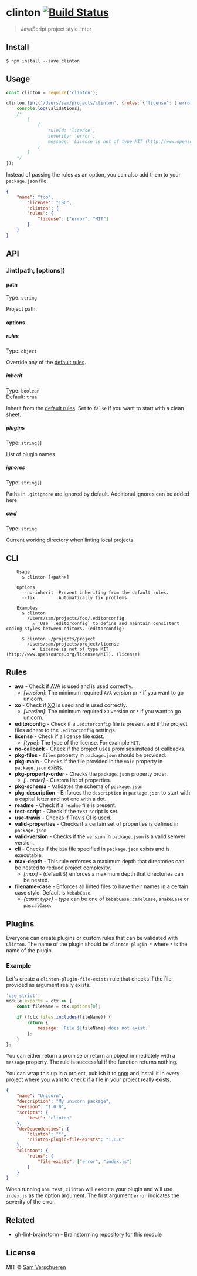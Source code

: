 # clinton [![Build Status](https://travis-ci.org/SamVerschueren/clinton.svg?branch=master)](https://travis-ci.org/SamVerschueren/clinton)

> JavaScript project style linter


## Install

```
$ npm install --save clinton
```


## Usage

```js
const clinton = require('clinton');

clinton.lint('/Users/sam/projects/clinton', {rules: {'license': ['error', 'MIT']}}).then(validations => {
	console.log(validations);
	/*
		[
			{
				ruleId: 'license',
				severity: 'error',
				message: 'License is not of type MIT (http://www.opensource.org/licenses/MIT).'
			}
		]
	*/
});
```

Instead of passing the rules as an option, you can also add them to your `package.json` file.

```json
{
	"name": "foo",
		"license": "ISC",
		"clinton": {
		"rules": {
			"license": ["error", "MIT"]
		}
	}
}
```


## API

### .lint(path, [options])

#### path

Type: `string`

Project path.

#### options

##### rules

Type: `object`

Override any of the [default rules](https://github.com/SamVerschueren/clinton/blob/master/config.js).

##### inherit

Type: `boolean`<br>
Default: `true`

Inherit from the [default rules](https://github.com/SamVerschueren/clinton/blob/master/config.js). Set to `false` if you want to start with a clean sheet.

##### plugins

Type: `string[]`

List of plugin names.

##### ignores

Type: `string[]`

Paths in `.gitignore` are ignored by default. Additional ignores can be added here.

##### cwd

Type: `string`

Current working directory when linting local projects.


## CLI

```
	Usage
	  $ clinton [<path>]

	Options
	  --no-inherit  Prevent inheriting from the default rules.
	  --fix         Automatically fix problems.

	Examples
	  $ clinton
	    /Users/sam/projects/foo/.editorconfig
	      ⚠  Use `.editorconfig` to define and maintain consistent coding styles between editors. (editorconfig)

	  $ clinton ~/projects/project
	    /Users/sam/projects/project/license
	      ✖  License is not of type MIT (http://www.opensource.org/licenses/MIT). (license)
```


## Rules

- **ava** - Check if [AVA](https://github.com/avajs/ava) is used and is used correctly.
	- *[version]*: The minimum required `AVA` version or `*` if you want to go unicorn.
- **xo** - Check if [XO](https://github.com/sindresorhus/xo) is used and is used correctly.
	- *[version]*: The minimum required `XO` version or `*` if you want to go unicorn.
- **editorconfig** - Check if a `.editorconfig` file is present and if the project files adhere to the `.editorconfig` settings.
- **license** - Check if a license file exist.
	- *[type]*: The type of the license. For example `MIT`.
- **no-callback** - Check if the project uses promises instead of callbacks.
- **pkg-files** - `files` property in `package.json` should be provided.
- **pkg-main** - Checks if the file provided in the `main` property in `package.json` exists.
- **pkg-property-order** - Checks the `package.json` property order.
	- *[...order]* - Custom list of properties.
- **pkg-schema** - Validates the schema of `package.json`
- **pkg-description** - Enforces the `description` in `package.json` to start with a capital letter and not end with a dot.
- **readme** - Check if a `readme` file is present.
- **test-script** - Check if the `test` script is set.
- **use-travis** - Checks if [Travis CI](https://travis-ci.org/) is used.
- **valid-properties** - Checks if a certain set of properties is defined in `package.json`.
- **valid-version** - Checks if the `version` in `package.json` is a valid semver version.
- **cli** - Checks if the `bin` file specified in `package.json` exists and is executable.
- **max-depth** - This rule enforces a maximum depth that directories can be nested to reduce project complexity.
	- *[max]* - (default `5`) enforces a maximum depth that directories can be nested.
- **filename-case** - Enforces all linted files to have their names in a certain case style. Default is `kebabCase`.
	- *{case: _type_}* - _type_ can be one of `kebabCase`, `camelCase`, `snakeCase` or `pascalCase`.

## Plugins

Everyone can create plugins or custom rules that can be validated with `Clinton`. The name of the plugin should be
`clinton-plugin-*` where `*` is the name of the plugin.

### Example

Let's create a `clinton-plugin-file-exists` rule that checks if the file provided as argument really exists.

```js
'use strict';
module.exports = ctx => {
	const fileName = ctx.options[0];

	if (!ctx.files.includes(fileName)) {
		return {
			message: `File ${fileName} does not exist.`
		};
	}
};
```

You can either return a promise or return an object immediately with a `message` property. The rule is successful if the function
returns nothing.

You can wrap this up in a project, publish it to [npm](https://www.npmjs.com/) and install it in every project where you
want to check if a file in your project really exists.

```json
{
	"name": "Unicorn",
	"description": "My unicorn package",
	"version": "1.0.0",
	"scripts": {
		"test": "clinton"
	},
	"devDependencies": {
		"clinton": "*",
		"clinton-plugin-file-exists": "1.0.0"
	},
	"clinton": {
		"rules": {
			"file-exists": ["error", "index.js"]
		}
	}
}
```

When running `npm test`, `clinton` will execute your plugin and will use `index.js` as the option argument. The first argument `error`
indicates the severity of the error.


## Related

- [gh-lint-brainstorm](https://github.com/SamVerschueren/gh-lint-brainstorm) - Brainstorming repository for this module


## License

MIT © [Sam Verschueren](http://github.com/SamVerschueren)
